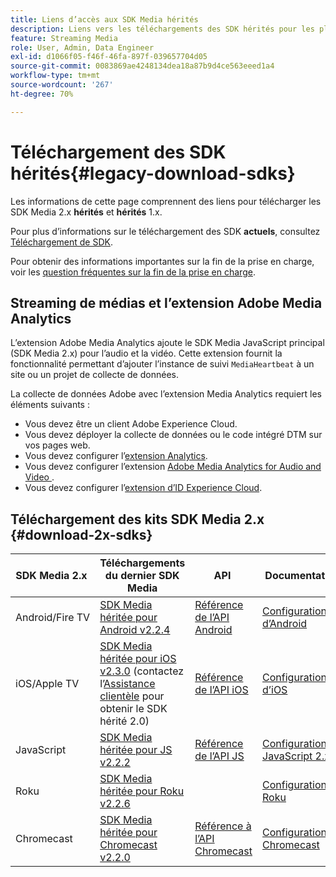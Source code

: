 ```yaml
---
title: Liens d’accès aux SDK Media hérités
description: Liens vers les téléchargements des SDK hérités pour les plateformes disponibles, dont Android, iOS, JavaScript, Chromecast et Roku.
feature: Streaming Media
role: User, Admin, Data Engineer
exl-id: d1066f05-f46f-46fa-897f-039657704d05
source-git-commit: 0083869ae4248134dea18a87b9d4ce563eeed1a4
workflow-type: tm+mt
source-wordcount: '267'
ht-degree: 70%

---
```


# Téléchargement des SDK hérités{#legacy-download-sdks}

Les informations de cette page comprennent des liens pour télécharger les SDK Media 2.x **hérités** et **hérités** 1.x.

Pour plus d’informations sur le téléchargement des SDK **actuels**, consultez [Téléchargement de SDK](/help/getting-started/download-sdks.md).

Pour obtenir des informations importantes sur la fin de la prise en charge, voir les [question fréquentes sur la fin de la prise en charge](/help/additional-resources/end-of-support-faqs.md).

## Streaming de médias et l’extension Adobe Media Analytics

L’extension Adobe Media Analytics ajoute le SDK Media JavaScript principal (SDK Media 2.x) pour l’audio et la vidéo. Cette extension fournit la fonctionnalité permettant d’ajouter l’instance de suivi `MediaHeartbeat` à un site ou un projet de collecte de données.

La collecte de données Adobe avec l’extension Media Analytics requiert les éléments suivants :
* Vous devez être un client Adobe Experience Cloud.
* Vous devez déployer la collecte de données ou le code intégré DTM sur vos pages web.
* Vous devez configurer l’[extension Analytics](https://experienceleague.adobe.com/docs/experience-platform/tags/extensions/adobe/analytics/overview.html?lang=fr).
* Vous devez configurer l’extension [ Adobe Media Analytics for Audio and Video ](https://experienceleague.adobe.com/docs/experience-platform/tags/extensions/client/media-analytics/overview.html).
* Vous devez configurer l’[extension d’ID Experience Cloud](https://experienceleague.adobe.com/docs/experience-platform/tags/extensions/adobe/id-service/overview.html?lang=fr).

## Téléchargement des kits SDK Media 2.x {#download-2x-sdks}

| SDK Media 2.x  | Téléchargements du dernier SDK Media |  API   |  Documentation  |
| --- | --- | --- | --- |
| Android/Fire TV | [SDK Media héritée pour Android v2.2.4](https://github.com/Adobe-Marketing-Cloud/media-sdks/releases/tag/android-v2.2.4) | [Référence de l’API Android](https://adobe-marketing-cloud.github.io/media-sdks/reference/android/) | [Configuration d’Android](/help/legacy/media-sdk/setup/set-up-android.md) |
| iOS/Apple TV | [SDK Media héritée pour iOS v2.3.0](https://github.com/Adobe-Marketing-Cloud/media-sdks/releases/tag/ios-v2.3.0) (contactez l’[Assistance clientèle](https://helpx.adobe.com/fr/marketing-cloud/contact-support.html) pour obtenir le SDK hérité 2.0) | [Référence de l’API iOS](https://adobe-marketing-cloud.github.io/media-sdks/reference/ios/) | [Configuration d’iOS](/help/legacy/media-sdk/setup/set-up-ios.md) |
| JavaScript | [SDK Media héritée pour JS v2.2.2](https://github.com/Adobe-Marketing-Cloud/media-sdks/releases/tag/js-v2.2.2) | [Référence de l’API JS](https://adobe-marketing-cloud.github.io/media-sdks/reference/javascript/) | [Configuration de JavaScript 2.x](/help/legacy/media-sdk/setup/setup-javascript/set-up-js-2.md) |
| Roku | [SDK Media héritée pour Roku v2.2.6](https://github.com/Adobe-Marketing-Cloud/media-sdks/releases/tag/roku-v2.2.6) | | [Configuration de Roku](/help/implementation/media-sdk/setup/set-up-roku.md) |
| Chromecast | [SDK Media héritée pour Chromecast v2.2.0](https://github.com/Adobe-Marketing-Cloud/media-sdks/releases/tag/chromecast-v2.2.0) | [Référence à l’API Chromecast](https://adobe-marketing-cloud.github.io/media-sdks/reference/chromecast/) | [Configuration de Chromecast ](/help/implementation/media-sdk/setup/set-up-chromecast.md) |
